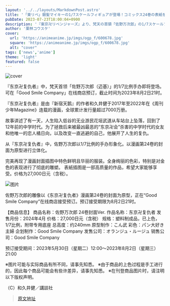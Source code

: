 ```yaml
---
layout: '../../layouts/MarkdownPost.astro'
title: '「東リベ」銀髪マイキーの1/7スケールフィギュアが登場！コミックス24巻の表紙を立体化'
pubDate: 2023-07-23T18:00:04+0900
description: '『東京卍リベンジャーズ』より、梵天の首領「佐野万次郎」の1/7スケールフィギュアが登場。「グッドスマイルカンパニー」オンラインショップにて2023年8月2日21時まで予約受付中。'
author: '栗林コウスケ'
cover:
  url: 'https://animeanime.jp/imgs/ogp_f/600678.jpg'
  square: 'https://animeanime.jp/imgs/ogp_f/600678.jpg'
  alt: "cover"
tags: ['news','anime']
theme: 'light'
featured: false
---
```


![cover](https://animeanime.jp/imgs/ogp_f/600678.jpg)

『东京卍复仇者』中，梵天首领「佐野万次郎（迈基）」的1/7比例手办即将登场。可在「Good Smile Company」在线商店预订，截止时间为2023年8月2日21时。

『东京卍复仇者』是由『新宿天鹅』的作者和久井健于2017年至2022年在《周刊少年Magazine》连载的漫画，全球累计发行量超过7000万册。

故事讲述了有一天，人生陷入低谷的无业游民花垣武道从车站台上坠落，回到了12年前的中学时代。为了拯救后来被最凶最恶的“东京卍会”杀害的中学时代的女友和他唯一的恋人橘日向，以及改变一直逃避的自己，他展开了人生的复仇。

从『东京卍复仇者』中，佐野万次郎以1/7比例的手办形象化。以漫画第24卷的封面为原型进行立体化。

完美再现了漫画封面插图中特色鲜明且华丽的服装。全身绚丽的色彩，特别是对金色的表现进行了彻底的雕塑。
表紙插图是一部高质量的作品，希望大家能够享受。价格为27,000日元（含税）。

![图片](https://animeanime.jp/imgs/zoom/600679.jpg)

佐野万次郎的雕像以《东京卍复仇者》漫画第24卷的封面为原型，正在“Good Smile Company”在线商店接受预订。预订接受期限为8月2日21时。

【商品信息】
商品名称：佐野万次郎 24卷封面Ver.
作品名称：东京卍复仇者
发售月份：2024年4月
价格：27,000日元（含税）
规格：塑料制成品，已上色，1/7比例，附带专用底座
总高度：约240mm
原型制作：こん武
彩色：パン大好き主婦
企划制作：Good Smile Company
发售公司：オランジュ・ルージュ
销售公司：Good Smile Company

预订接受期间：2023年5月30日（星期二）12:00～2023年8月2日（星期三）21:00

※图片可能与实际商品有所不同，请事先知悉。
※由于商品的上色过程是手工进行的，因此每个商品可能会有些许差异，请事先知悉。
※在刊登商品图片时，请注明以下版权声明。

（C）和久井健／講談社

>[原文地址](https://animeanime.jp/article/2023/07/23/78780.html)  